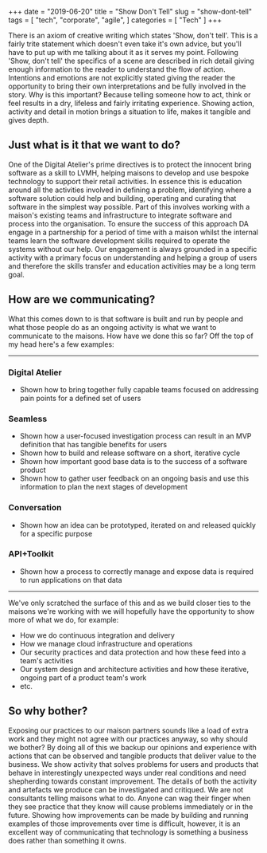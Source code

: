 +++
date = "2019-06-20"
title = "Show Don't Tell"
slug = "show-dont-tell"
tags = [
    "tech",
    "corporate",
    "agile",
]
categories = [
    "Tech"
]
+++

There is an axiom of creative writing which states 'Show, don't
tell'. This is a fairly trite statement which doesn't even take it's own
advice, but you'll have to put up with me talking about it as it serves
my point. Following 'Show, don't tell' the specifics of a scene are
described in rich detail giving enough information to the reader to
understand the flow of action. Intentions and emotions are not
explicitly stated giving the reader the opportunity to bring their
own interpretations and be fully involved in the story. Why is this
important? Because telling someone how to act, think or feel results in a
dry, lifeless and fairly irritating experience. Showing action, activity
and detail in motion brings a situation to life, makes it tangible and
gives depth.

## Just what is it that we want to do?

One of the Digital Atelier's prime directives is to protect the innocent bring
software as a skill to LVMH, helping maisons to develop and use bespoke
technology to support their retail activities. In essence this is education
around all the activities involved in defining a problem, identifying where a
software solution could help and building, operating and curating that
software in the simplest way possible. Part of this involves working with a
maison's existing teams and infrastructure to integrate software and process
into the organisation. To ensure the success of this approach DA engage in a
partnership for a period of time with a maison whilst the internal teams learn
the software development skills required to operate the systems without our
help. Our engagement is always grounded in a specific activity with a primary
focus on understanding and helping a group of users and therefore the skills
transfer and education activities may be a long term goal.

## How are we communicating?

What this comes down to is that software is built and run by people and what
those people do as an ongoing activity is what we want to communicate to the
maisons. How have we done this so far? Off the top of my head here's a few
examples:

-------------

### Digital Atelier
* Shown how to bring together fully capable teams focused on addressing
  pain points for a defined set of users

### Seamless
* Shown how a user-focused investigation process can result in an MVP
  definition that has tangible benefits for users
* Shown how to build and release software on a short, iterative cycle
* Shown how important good base data is to the success of a software
  product
* Shown how to gather user feedback on an ongoing basis and use this
  information to plan the next stages of development

### Conversation
* Shown how an idea can be prototyped, iterated on and released quickly
  for a specific purpose

### API+Toolkit
* Shown how a process to correctly manage and expose data is required to
  run applications on that data

------------

We've only scratched the surface of this and as we build closer ties to
the maisons we're working with we will hopefully have the opportunity to
show more of what we do, for example:

* How we do continuous integration and delivery
* How we manage cloud infrastructure and operations
* Our security practices and data protection and how these feed into a
  team's activities
* Our system design and architecture activities and how these iterative,
  ongoing part of a product team's work
* etc.

## So why bother?

Exposing our practices to our maison partners sounds like a load of extra work
and they might not agree with our practices anyway, so why should we bother?
By doing all of this we backup our opinions and experience with actions that
can be observed and tangible products that deliver value to the business.  We
show activity that solves problems for users and products that behave in
interestingly unexpected ways under real conditions and need shepherding
towards constant improvement. The details of both the activity and artefacts
we produce can be investigated and critiqued. We are not consultants telling
maisons what to do. Anyone can wag their finger when they see practice that
they know will cause problems immediately or in the future. Showing how
improvements can be made by building and running examples of those
improvements over time is difficult, however, it is an excellent way of
communicating that technology is something a business does rather than
something it owns.
